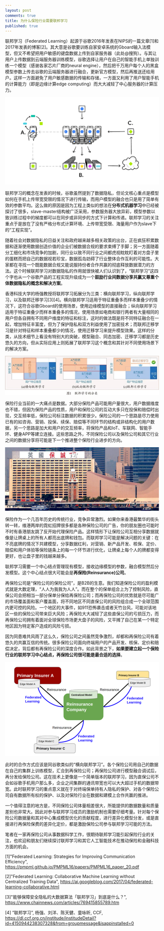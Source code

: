 ```yaml
---
layout: post
comments: true
title: 为什么保险行业需要联邦学习
published: true
---
```



联邦学习（Federated Learning）起源于谷歌2016年发表在NIPS的一篇文章[1]和2017年发表的博客[2]。其大意是谷歌要训练自家安卓系统的Gboard输入法模型，但又不希望把用户敏感的键盘数据上传到自家服务器（此处@搜狗）。与其让用户上传数据到云端服务器训练模型，谷歌选择让用户在自己的智能手机上单独训练一个模型（感谢各家芯片厂商的neural engine），然后把千万用户每个人的黑盒模型参数上传去谷歌的云端服务器进行融合，更新官方模型，然后再推送还给用户。这样一方面避免了用户敏感数据的传输和存储，一方面又利用了用户智能手机的计算能力（即是边缘计算edge computing）而大大减轻了中心服务器的计算压力。

![](/images/201901/2.png)

联邦学习的概念在发表的时候，谷歌虽然提到了数据隐私，但论文核心重点是模型如何在手机上传带宽受限的情况下进行传输，而用户模型的融合也只是用了简单有效的参数平均。这么做的原因是因为工程上类似的想法在**分布式机器学习**中已经被探讨了很多，slave-master结构被广泛采用，参数服务器大放异彩，模型参数以致训练过程中的梯度都可以在同步或非同步的方式下计算和传递。联邦学习的关注重点于是放在了没有严格分布式计算环境、上传带宽受限、海量用户作为slave下的“工程实现”。

随着社会对数据隐私的日益关注和政府越来越多相关政策的出台，正在疯狂积累数据和逐渐使用数据创造价值的企业们被数据合规的要求束缚了手脚；另一方面随着分工细化和市场竞争的加剧，同行业以致不同行业之间都虎视眈眈盯着对方盘子里的蛋糕而把自己的数据视若珍宝，数据孤岛妨碍了行业整体合作互利的可能性。大家都在寻找一个既能数据合规又能说服持份者合作共赢的彻底释放数据潜力的方法。这个时候联邦学习对数据隐私的作用就很快被人们认识到了，“联邦学习”这四个字也从一个谷歌产品的工程实现升级成为一个**鼓励行业间数据分享共赢又尊重个体数据隐私的概念和解决方案**。

香港科技大学的杨强教授将联邦学习拓展分为三类：横向联邦学习，纵向联邦学习，以及联邦迁移学习[3][4]。横向联邦学习适用于特征重叠多而样本重叠少的情况下，这符合谷歌Gboard的使用场景，使用边缘模型的直接融合；纵向联邦学习适用于特征重叠少而样本重叠多的情况，使用场景如电商和银行两者有大量相同的用户但各自拥有不同用户维度的特征和标注，这时的做法既是将不同特征融合在一起，增加特征丰富度，但为了保护隐私和双方利益使用了加密技术；而联邦迁移学习是针对特征和样本重叠都少的情况，使用迁移学习来提升模型效果。这样的分类，从技术细节上看没有特别大的突破，模型融合、同态加密、迁移学习都是历史悠久的方向，但从实际应用上则拓展了联邦学习这个概念和其针对不同使用场景下的解决方案。

![](/images/201901/1.jpg)

保险行业当前的一大痛点是数据。大部分保险产品可能用户量很大，用户数据维度也不错，但因为保险产品的性质，用户和保险公司的互动大多只在投保和赔偿时出现，交互频率低，保险公司标注数据的积累很少。保险公司的一个思路是尽力使用已有的如咨询、营销、投保、续保、赔偿等不同环节的结构或非结构化的用户数据，另一个思路是加大和用户的交互频率，将保险产品和IoT、车联网、智能手环、健身APP等建立连接。这些思路之外，不同保险公司以及保险公司和其它行业之间的数据分享将可能是下一个推进整个保险行业进步的方向。

![](/images/201901/4.jpg)

保险作为一个几百年历史的传统行业，竞争异常激烈。如果你来香港最繁华的街头转一转，维港两岸的霓虹招牌很多都是各种保险公司的广告，你的朋友圈也可能时不时有香港朋友跳了反开始代理保险产品。这样情形下让保险公司互相分享数据就像是让牌桌上的所有人都亮出底牌和钱包。而联邦学习可能是解决问题的关键：在不亮底牌的情况下共建模型，分享数据红利，对营销、新产品开发、核保、定价、赔偿和用户体验等保险链条上的每一个环节进行优化，让牌桌上每个人的牌都变得更好，也让盘子里的钱越来越多。

联邦学习需要一个中心结点管理现有模型，接收边缘模型的参数，融合模型然后分发模型。这个中心结点很大可能会是**再保险(Reinsurance)公司**。

再保险公司是“保险公司的保险公司”，是B2B的生意。我们知道保险公司的盈利模式就是大数定理，“人人为我我为人人”。而在整个的保单组合上为了控制风险，直保公司会把相当一部分保单分保给再保险公司；而再保险公司的优势就是尽可能广的市场覆盖面和客户覆盖面，将不同地区不同直保公司的风险组合成一个全球范围内更可控的风险。一个地区的大事件，如911恐怖袭击或者天竹台风，可能对该地区一些的保险公司带来巨大风险；再保险大大减轻了这些直保公司的亏损压力，而再保险公司拥有着面对全球保险市场更大盘子的风险，又平摊了自己在某一个特定地区因为特定客户造成的风险亏损。

因为同患难共风雨了这么久，保险公司之间虽然竞争激烈，却都和再保险公司有着悠久的共赢互信的传统。很多保险公司面向终端用户的产品开发、核保、定价和赔偿决定，背后都有再保险公司的深度合作。如此背景之下，**如果要建立起一个保险行业的联邦学习中心结点，再保险公司很可能是最合适的选择**。

![](/images/201901/3.png)

此时的合作方式应该是同谷歌类似的“横向联邦学习”。各个保险公司用自己的数据在自己的集群上训练模型，汇合到再保险公司；再保险公司进行模型融合调试后，再分发给保险公司。这在技术上更像是一个简单版本的联邦学习，因为直保公司不会如谷歌手机用户那么多，企业之间集群的通讯带宽也可以大大超过手机的数据带宽。此时联邦学习的重点意义就在于对终端保单持有人隐私的保护、对各个保险公司自有数据所有权的保护、以及对保险行业在数据和建模上合作共赢的推进。

一个值得注意的地方是，不同保险公司体量相差很大，所能提供的数据数量和质量差别也非常大。因此对参与联邦学习成员的激励机制也需要仔细考量。针对每个保险公司数据量和其对中心集成模型优化的贡献程度，进行差异化模型分发，或是直接进行再保险保费的差异化定价，都是激励保险公司参与联邦学习可能的方法。

笔者在一家再保险公司从事数据科学工作，很期待联邦学习能引起保险行业的关注，也欢迎和朋友们继续探讨联邦学习和其它人工智能技术在推动保险和金融科技方面的机会。


[1]"Federated Learning: Strategies for Improving Communication Efficiency", https://pmpml.github.io/PMPML16/papers/PMPML16_paper_20.pdf

[2]"Federated Learning: Collaborative Machine Learning without Centralized Training Data", https://ai.googleblog.com/2017/04/federated-learning-collaborative.html

[3]"能够保障安全隐私的大数据算法「联邦学习」到底是什么？", https://www.chainnews.com/articles/769415855789.htm

[4] ”联邦学习”, 杨强、刘洋、陈天健、童咏昕, CCF, https://dl.ccf.org.cn/institude/institudeDetail?id=4150944238307328&from=groupmessage&isappinstalled=0

